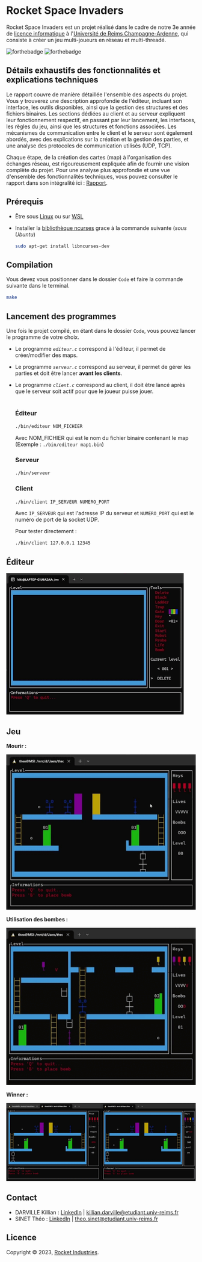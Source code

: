 # Rocket Space Invaders

Rocket Space Invaders est un projet réalisé dans le cadre de notre 3e année de [licence informatique](https://licenceinfo.fr) à l'[Université de Reims Champagne-Ardenne](https://www.univ-reims.fr), qui consiste à créer un jeu multi-joueurs en réseau et multi-threadé.


![forthebadge](https://forthebadge.com/images/badges/built-with-love.svg)
![forthebadge](https://forthebadge.com/images/badges/made-with-c.svg)


## Détails exhaustifs des fonctionnalités et explications techniques
Le rapport couvre de manière détaillée l'ensemble des aspects du projet. Vous y trouverez une description approfondie de l'éditeur, incluant son interface, les outils disponibles, ainsi que la gestion des structures et des fichiers binaires. Les sections dédiées au client et au serveur expliquent leur fonctionnement respectif, en passant par leur lancement, les interfaces, les règles du jeu, ainsi que les structures et fonctions associées. Les mécanismes de communication entre le client et le serveur sont également abordés, avec des explications sur la création et la gestion des parties, et une analyse des protocoles de communication utilisés (UDP, TCP).

Chaque étape, de la création des cartes (map) à l'organisation des échanges réseau, est rigoureusement expliquée afin de fournir une vision complète du projet. Pour une analyse plus approfondie et une vue d'ensemble des fonctionnalités techniques, vous pouvez consulter le rapport dans son intégralité ici : [Rapport](Rapport_DRV_SNT.pdf).


## Prérequis
- Être sous [Linux](https://www.linux.org) ou sur [WSL](https://learn.microsoft.com/fr-fr/windows/wsl/install)

- Installer la [bibliothèque ncurses](https://manpages.debian.org/stretch/ncurses-doc/ncurses.3ncurses.en.html) grace à la commande suivante (*sous Ubuntu*)
    ```bash
    sudo apt-get install libncurses-dev
    ```

## Compilation

Vous devez vous positionner dans le dossier `Code` et faire la commande suivante dans le terminal.
```bash
make
```

## Lancement des programmes

Une fois le projet compilé, en étant dans le dossier `Code`, vous pouvez lancer le programme de votre choix.
- Le programme *`editeur.c`* correspond à l'éditeur, il permet de créer/modifier des maps.
- Le programme *`serveur.c`* correspond au serveur, il permet de gérer les parties et doit être lancer __avant les clients__.
- Le programme *`client.c`* correspond au client, il doit être lancé après que le serveur soit actif pour que le joueur puisse jouer.
    <br/><br/>

    ### Éditeur
    ```bash
    ./bin/editeur NOM_FICHIER
    ```
    Avec NOM_FICHIER qui est le nom du fichier binaire contenant le map (Exemple : `./bin/editeur map1.bin`)

    ### Serveur
    ```bash
    ./bin/serveur
    ```


    ### Client
    ```bash
    ./bin/client IP_SERVEUR NUMERO_PORT
    ```
    Avec `IP_SERVEUR` qui est l'adresse IP du serveur et `NUMERO_PORT` qui est le numéro de port de la socket UDP.

    Pour tester directement : 
    ```bash
    ./bin/client 127.0.0.1 12345
    ```

## Éditeur
![gif1](gifs/editeur.gif)

## Jeu
**Mourir :**

![gif2](gifs/game1.gif)

**Utilisation des bombes :**

![gif3](gifs/game2.gif)

**Winner :**

![gif4](gifs/endgame.gif)

## Contact
- DARVILLE Killian : [LinkedIn](https://www.linkedin.com/in/killian-darville/) | killian.darville@etudiant.univ-reims.fr
- SINET Théo : [LinkedIn](https://www.linkedin.com/in/théo-sinet/) | theo.sinet@etudiant.univ-reims.fr


## Licence
Copyright © 2023, [Rocket Industries]().